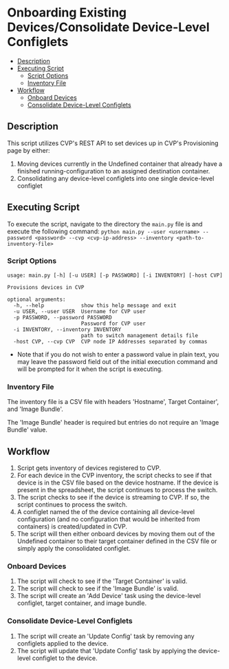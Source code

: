 # Onboarding Existing Devices/Consolidate Device-Level Configlets

- [Description](#description)
- [Executing Script](#executing-script)
  - [Script Options](#script-options)
  - [Inventory File](#inventory-file)
- [Workflow](#workflow)
  - [Onboard Devices](#onboard-devices)
  - [Consolidate Device-Level Configlets](#consolidate-device-level-configlets)

## Description
This script utilizes CVP's REST API to set devices up in CVP's Provisioning page by either:

1.  Moving devices currently in the Undefined container that already have a finished running-configuration to an assigned destination container. 
2.  Consolidating any device-level configlets into one single device-level configlet


## Executing Script
To execute the script, navigate to the directory the `main.py` file is and execute the following command:
```python main.py --user <username> --password <password> --cvp <cvp-ip-address> --inventory <path-to-inventory-file>```

### Script Options
```
usage: main.py [-h] [-u USER] [-p PASSWORD] [-i INVENTORY] [-host CVP]

Provisions devices in CVP

optional arguments:
  -h, --help            show this help message and exit
  -u USER, --user USER  Username for CVP user
  -p PASSWORD, --password PASSWORD
                        Password for CVP user
  -i INVENTORY, --inventory INVENTORY
                        path to switch management details file
  -host CVP, --cvp CVP  CVP node IP Addresses separated by commas
```

- Note that if you do not wish to enter a password value in plain text, you may leave the password field out of the initial execution command and will be prompted for it when the script is executing.

### Inventory File
The inventory file is a CSV file with headers 'Hostname', Target Container', and 'Image Bundle'.

The 'Image Bundle' header is required but entries do not require an 'Image Bundle' value.

## Workflow

1.  Script gets inventory of devices registered to CVP.
2.  For each device in the CVP inventory, the script checks to see if that device is in the CSV file based on the device hostname.  If the device is present in the spreadsheet, the script continues to process the switch.
3.  The script checks to see if the device is streaming to CVP.  If so, the script continues to process the switch.
4.  A configlet named the <hostname> of the device containing all device-level configuration (and no configuration that would be inherited from containers) is created/updated in CVP.
5.  The script will then either onboard devices by moving them out of the Undefined container to their target container defined in the CSV file or simply apply the consolidated configlet.

### Onboard Devices

1.  The script will check to see if the 'Target Container' is valid.
2.  The script will check to see if the 'Image Bundle' is valid.
3.  The script will create an 'Add Device' task using the device-level configlet, target container, and image bundle.

### Consolidate Device-Level Configlets

1.  The script will create an 'Update Config' task by removing any configlets applied to the device.
2.  The script will update that 'Update Config' task by applying the device-level configlet to the device.

